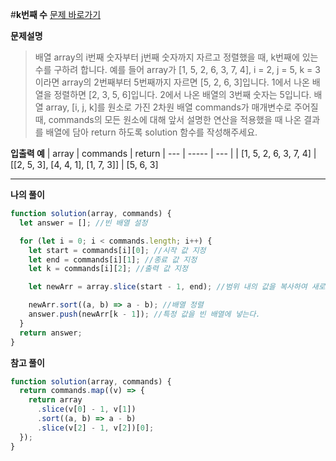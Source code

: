 #**k번째 수**
[문제 바로가기](https://school.programmers.co.kr/learn/courses/30/lessons/42748)

**문제설명**

> 배열 array의 i번째 숫자부터 j번째 숫자까지 자르고 정렬했을 때, k번째에 있는 수를 구하려 합니다.
> 예를 들어 array가 [1, 5, 2, 6, 3, 7, 4], i = 2, j = 5, k = 3이라면
> array의 2번째부터 5번째까지 자르면 [5, 2, 6, 3]입니다.
> 1에서 나온 배열을 정렬하면 [2, 3, 5, 6]입니다.
> 2에서 나온 배열의 3번째 숫자는 5입니다.
> 배열 array, [i, j, k]를 원소로 가진 2차원 배열 commands가 매개변수로 주어질 때, commands의 모든 원소에 대해 앞서 설명한 연산을 적용했을 때 나온 결과를 배열에 담아 return 하도록 solution 함수를 작성해주세요.

**입출력 예**
| array | commands | return
| --- | ----- | --- |
| [1, 5, 2, 6, 3, 7, 4] | [[2, 5, 3], [4, 4, 1], [1, 7, 3]] | [5, 6, 3]

---

**나의 풀이**

```javascript
function solution(array, commands) {
  let answer = []; //빈 배열 설정

  for (let i = 0; i < commands.length; i++) {
    let start = commands[i][0]; //시작 값 지정
    let end = commands[i][1]; //종료 값 지정
    let k = commands[i][2]; //출력 값 지정

    let newArr = array.slice(start - 1, end); //범위 내의 값을 복사하여 새로운 배열에 저장

    newArr.sort((a, b) => a - b); //배열 정렬
    answer.push(newArr[k - 1]); //특정 값을 빈 배열에 넣는다.
  }
  return answer;
}
```

**참고 풀이**

```javascript
function solution(array, commands) {
  return commands.map((v) => {
    return array
      .slice(v[0] - 1, v[1])
      .sort((a, b) => a - b)
      .slice(v[2] - 1, v[2])[0];
  });
}
```

